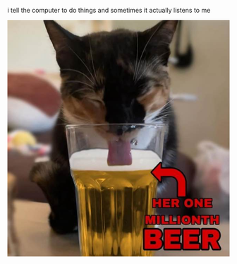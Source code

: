 i tell the computer to do things and sometimes it actually listens to me
<!--START_SECTION:update_image-->
<img src=https://raw.githubusercontent.com/sneakykestrel/sneakykestrel/main/.github/images/her-one-millionth-beer.jpg height="" width="" align=left alt=kitty />
<!--END_SECTION:update_image-->

